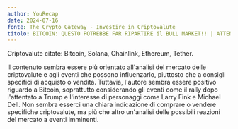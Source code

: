 ```yaml
---
author: YouRecap
date: 2024-07-16
fonte: The Crypto Gateway - Investire in Criptovalute
titolo: BITCOIN: QUESTO POTREBBE FAR RIPARTIRE il BULL MARKET!! | ATTENZIONE ai PROSSIMI GIORNI!
---
```


Criptovalute citate: Bitcoin, Solana, Chainlink, Ethereum, Tether.

Il contenuto sembra essere più orientato all'analisi del mercato delle criptovalute e agli eventi che possono influenzarlo, piuttosto che a consigli specifici di acquisto o vendita. Tuttavia, l'autore sembra essere positivo riguardo a Bitcoin, soprattutto considerando gli eventi come il rally dopo l'attentato a Trump e l'interesse di personaggi come Larry Fink e Michael Dell. Non sembra esserci una chiara indicazione di comprare o vendere specifiche criptovalute, ma più che altro un'analisi delle possibili reazioni del mercato a eventi imminenti.
